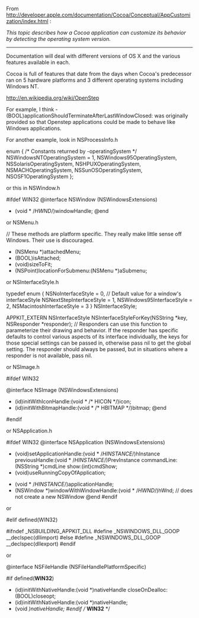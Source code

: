 From http://developer.apple.com/documentation/Cocoa/Conceptual/AppCustomization/index.html :

*This topic describes how a Cocoa application can customize its behavior by detecting the operating system version.*

----

Documentation will deal with different versions of OS X and the various features available in each.

Cocoa is full of features that date from the days when Cocoa's predecessor ran on 5 hardware platforms and 3 different operating systems including Windows NT.

http://en.wikipedia.org/wiki/OpenStep

For example, I think - (BOOL)applicationShouldTerminateAfterLastWindowClosed: was originally provided so that Openstep applications could be made to behave like Windows applications.

For another example, look in NSProcessInfo.h

    
enum {	/* Constants returned by -operatingSystem */
	NSWindowsNTOperatingSystem = 1,
	NSWindows95OperatingSystem,
	NSSolarisOperatingSystem,
	NSHPUXOperatingSystem,
	NSMACHOperatingSystem,
	NSSunOSOperatingSystem,
	NSOSF1OperatingSystem
};


or this in NSWindow.h

    
#ifdef WIN32
@interface NSWindow (NSWindowsExtensions)
- (void * /*HWND*/)windowHandle;
@end


or NSMenu.h

    
// These methods are platform specific.  They really make little sense off Windows.  Their use is discouraged.
- (NSMenu *)attachedMenu;
- (BOOL)isAttached;
- (void)sizeToFit;
- (NSPoint)locationForSubmenu:(NSMenu *)aSubmenu;


or NSInterfaceStyle.h

    
typedef enum {
    NSNoInterfaceStyle = 0,    // Default value for a window's interfaceStyle
    NSNextStepInterfaceStyle = 1, 
    NSWindows95InterfaceStyle = 2,
    NSMacintoshInterfaceStyle = 3
} NSInterfaceStyle;

APPKIT_EXTERN NSInterfaceStyle NSInterfaceStyleForKey(NSString *key, NSResponder *responder);
    // Responders can use this function to parameterize their drawing and behavior.  If the responder has specific defaults to control various aspects of its interface individually, the keys for those special settings can be passed in, otherwise pass nil to get the global setting.  The responder should always be passed, but in situations where a responder is not available, pass nil.


or NSImage.h

    
#ifdef WIN32

@interface NSImage (NSWindowsExtensions)
- (id)initWithIconHandle:(void * /* HICON */)icon;
- (id)initWithBitmapHandle:(void * /* HBITMAP */)bitmap;
@end

#endif



or NSApplication.h

    
#ifdef WIN32
@interface NSApplication (NSWindowsExtensions)
+ (void)setApplicationHandle:(void * /*HINSTANCE*/)hInstance previousHandle:(void * /*HINSTANCE*/)PrevInstance commandLine:(NSString *)cmdLine show:(int)cmdShow;
+ (void)useRunningCopyOfApplication;
- (void * /*HINSTANCE*/)applicationHandle;
- (NSWindow *)windowWithWindowHandle:(void * /*HWND*/)hWnd; // does not create a new NSWindow
@end
#endif


or

    
#elif defined(WIN32)

#ifndef _NSBUILDING_APPKIT_DLL
#define _NSWINDOWS_DLL_GOOP	__declspec(dllimport)
#else
#define _NSWINDOWS_DLL_GOOP	__declspec(dllexport)
#endif


or

    
@interface NSFileHandle (NSFileHandlePlatformSpecific)

#if defined(__WIN32__)
- (id)initWithNativeHandle:(void *)nativeHandle closeOnDealloc:(BOOL)closeopt;
- (id)initWithNativeHandle:(void *)nativeHandle;
- (void *)nativeHandle;
#endif	/* __WIN32__ */
